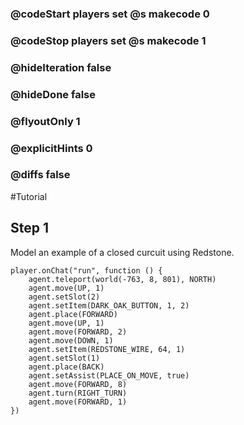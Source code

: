 ### @codeStart players set @s makecode 0
### @codeStop players set @s makecode 1

### @hideIteration false
### @hideDone false
### @flyoutOnly 1
### @explicitHints 0
### @diffs false
#Tutorial

## Step 1
Model an example of a closed curcuit using Redstone. 

```ghost
player.onChat("run", function () {
    agent.teleport(world(-763, 8, 801), NORTH)
    agent.move(UP, 1)
    agent.setSlot(2)
    agent.setItem(DARK_OAK_BUTTON, 1, 2)
    agent.place(FORWARD)
    agent.move(UP, 1)
    agent.move(FORWARD, 2)
    agent.move(DOWN, 1)
    agent.setItem(REDSTONE_WIRE, 64, 1)
    agent.setSlot(1)
    agent.place(BACK)
    agent.setAssist(PLACE_ON_MOVE, true)
    agent.move(FORWARD, 8)
    agent.turn(RIGHT_TURN)
    agent.move(FORWARD, 1)
})
```
